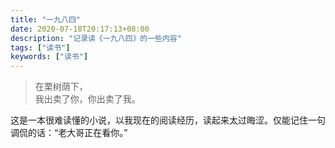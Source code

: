 ```yaml
---
title: "一九八四"
date: 2020-07-18T20:17:13+08:00
description: "记录读《一九八四》的一些内容"
tags: ["读书"]
keywords: ["读书"]
---
```


> 在栗树荫下，<br>我出卖了你，你出卖了我。

这是一本很难读懂的小说，以我现在的阅读经历，读起来太过晦涩。仅能记住一句调侃的话：“老大哥正在看你。”
